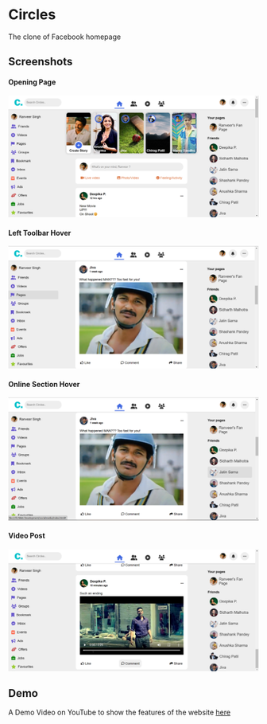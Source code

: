
# Circles
The clone of Facebook homepage
## Screenshots

#### Opening Page
![App Screenshot-1](https://github.com/shashank23-10/Circles/blob/main/screenshots/ss1.png?raw=true)

#### Left Toolbar Hover
![App Screenshot-2](https://github.com/shashank23-10/Circles/blob/main/screenshots/ss2.png?raw=true)

#### Online Section Hover
![App Screenshot-3](https://github.com/shashank23-10/Circles/blob/main/screenshots/ss3.png?raw=true)

#### Video Post 
![App Screenshot-4](https://github.com/shashank23-10/Circles/blob/main/screenshots/ss5.png?raw=true)
## Demo

A Demo Video on YouTube to show the features of the website
[here](https://youtu.be/TzUql-yWVXQ)
